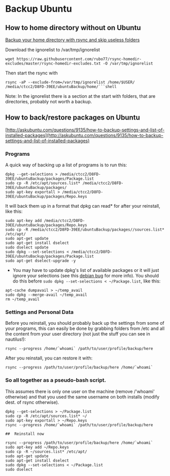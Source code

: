 # Backup Ubuntu

## How to home directory without on Ubuntu

[Backup your home directory with rsync and skip useless folders](http://askubuntu.com/questions/545655/backup-your-home-directory-with-rsync-and-skip-useless-folders)

Download the ignorelist to /var/tmp/ignorelist

```shell
wget https://raw.githubusercontent.com/rubo77/rsync-homedir-excludes/master/rsync-homedir-excludes.txt -O /var/tmp/ignorelist
```

Then start the rsync with

```shell
rsync -aP --exclude-from=/var/tmp/ignorelist /home/$USER/ /media/ctcc2/D8FD-39EE/ubuntuBackup/home/```shell
```

Note:
In the ignorelist there is a section at the start with folders, that are directories, probably not worth a backup.


## How to back/restore packages on Ubuntu
[http://askubuntu.com/questions/9135/how-to-backup-settings-and-list-of-installed-packages](http://askubuntu.com/questions/9135/how-to-backup-settings-and-list-of-installed-packages)

### Programs
A quick way of backing up a list of programs is to run this:

```shell
dpkg --get-selections > /media/ctcc2/D8FD-39EE/ubuntuBackup/packages/Package.list
sudo cp -R /etc/apt/sources.list* /media/ctcc2/D8FD-39EE/ubuntuBackup/packages/
sudo apt-key exportall > /media/ctcc2/D8FD-39EE/ubuntuBackup/packages/Repo.keys
```

It will back them up in a format that dpkg can read* for after your reinstall, like this:

```shell
sudo apt-key add /media/ctcc2/D8FD-39EE/ubuntuBackup/packages/Repo.keys
sudo cp -R /media/ctcc2/D8FD-39EE/ubuntuBackup/packages//sources.list* /etc/apt/
sudo apt-get update
sudo apt-get install dselect
sudo dselect update
sudo dpkg --set-selections < /media/ctcc2/D8FD-39EE/ubuntuBackup/packages/Package.list
sudo apt-get dselect-upgrade -y
```

* You may have to update dpkg's list of available packages or it will just ignore your selections (see this [debian bug](https://bugs.debian.org/cgi-bin/bugreport.cgi?bug=703092) for more info). You should do this before `sudo dpkg --set-selections < ~/Package.list`, like this:

```shell
apt-cache dumpavail > ~/temp_avail
sudo dpkg --merge-avail ~/temp_avail
rm ~/temp_avail
```

### Settings and Personal Data

Before you reinstall, you should probably back up the settings from some of your programs, this can easily be done by grabbing folders from /etc and all the content from your user directory (not just the stuff you can see in nautilus!):

```shell
rsync --progress /home/`whoami` /path/to/user/profile/backup/here
```

After you reinstall, you can restore it with:

```shell
rsync --progress /path/to/user/profile/backup/here /home/`whoami`
```

### So all together as a pseudo-bash script.

This assumes there is only one user on the machine (remove /'whoami' otherwise) and that you used the same username on both installs (modify dest. of rsync otherwise).

```shell
dpkg --get-selections > ~/Package.list
sudo cp -R /etc/apt/sources.list* ~/
sudo apt-key exportall > ~/Repo.keys
rsync --progress /home/`whoami` /path/to/user/profile/backup/here

##  Reinstall now

rsync --progress /path/to/user/profile/backup/here /home/`whoami`
sudo apt-key add ~/Repo.keys
sudo cp -R ~/sources.list* /etc/apt/
sudo apt-get update
sudo apt-get install dselect
sudo dpkg --set-selections < ~/Package.list
sudo dselect
```